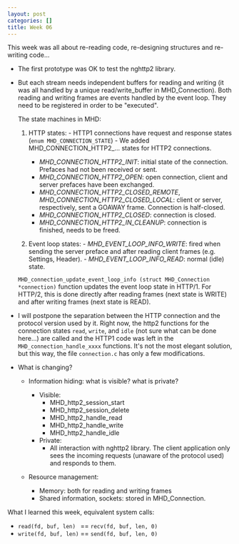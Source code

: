 ```yaml
---
layout: post
categories: []
title: Week 06
---
```


This week was all about re-reading code, re-designing structures and re-writing code...

- The first prototype was OK to test the nghttp2 library.

- But each stream needs independent buffers for reading and writing (it was all
  handled by a unique read/write_buffer in MHD_Connection).
  Both reading and writing frames are events handled by the event loop.
  They need to be registered in order to be "executed".  

  The state machines in MHD:

    1. HTTP states:
      - HTTP1 connections have request and response states (`enum MHD_CONNECTION_STATE`)
      - We added MHD_CONNECTION_HTTP2_... states for HTTP2 connections.
        - *MHD_CONNECTION_HTTP2_INIT*: initial state of the connection. Prefaces had not been received or sent.
        - *MHD_CONNECTION_HTTP2_OPEN*: open connection, client and server prefaces have been exchanged.
        - *MHD_CONNECTION_HTTP2_CLOSED_REMOTE*, *MHD_CONNECTION_HTTP2_CLOSED_LOCAL*: client or server, respectively, sent a GOAWAY frame.
           Connection is half-closed.
        - *MHD_CONNECTION_HTTP2_CLOSED*: connection is closed.
        - *MHD_CONNECTION_HTTP2_IN_CLEANUP*: connection is finished, needs to be freed.

    2. Event loop states:
      - *MHD_EVENT_LOOP_INFO_WRITE*: fired when sending the server preface and after reading client frames (e.g. Settings, Header).
      - *MHD_EVENT_LOOP_INFO_READ*: normal (idle) state.

  `MHD_connection_update_event_loop_info (struct MHD_Connection *connection)`
  function updates the event loop state in HTTP/1.
  For HTTP/2, this is done directly after reading frames (next state is WRITE)
  and after writing frames (next state is READ).

- I will postpone the separation between the HTTP connection and the protocol version used by it.
  Right now, the http2 functions for the connection states `read`, `write`, and `idle`
  (not sure what can be done here...) are called and the HTTP1 code was left
  in the `MHD_connection_handle_xxxx` functions.
  It's not the most elegant solution, but this way, the file `connection.c` has
  only a few modifications.

- What is changing?

    * Information hiding: what is visible? what is private?
      * Visible:
        * MHD_http2_session_start
        * MHD_http2_session_delete
        * MHD_http2_handle_read
        * MHD_http2_handle_write
        * MHD_http2_handle_idle
      * Private:
        * All interaction with nghttp2 library.
          The client application only sees the incoming requests (unaware of the
          protocol used) and responds to them.

    * Resource management:
      - Memory: both for reading and writing frames
      - Shared information, sockets: stored in MHD_Connection.

What I learned this week, equivalent system calls:

  - `read(fd, buf, len) ` == `recv(fd, buf, len, 0)`
  - `write(fd, buf, len)` == `send(fd, buf, len, 0)`
